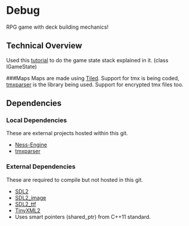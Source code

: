# Debug
RPG game with deck building mechanics!

## Technical Overview
Used this [tutorial](http://gamedevelopment.tutsplus.com/articles/how-to-build-a-jrpg-a-primer-for-game-developers--gamedev-6676) to do the game state stack explained in it. (class IGameState)

###Maps
Maps are made using [Tiled](http://www.mapeditor.org/). Support for tmx is being coded, [tmxparser](https://github.com/andrewrk/tmxparser) is the library being used. Support for encrypted tmx files too.


## Dependencies
### Local Dependencies
These are external projects hosted within this git.
- [Ness-Engine](http://ness-engine.com)
- [tmxparser](https://github.com/andrewrk/tmxparser)

### External Dependencies
These are required to compile but not hosted in this git.
- [SDL2](http://libsdl.org)
- [SDL2_image](https://www.libsdl.org/projects/SDL_image/)
- [SDL2_ttf](https://www.libsdl.org/projects/SDL_ttf/)
- [TinyXML2](http://www.grinninglizard.com/tinyxml2/)
- Uses smart pointers (shared_ptr) from C++11 standard.

